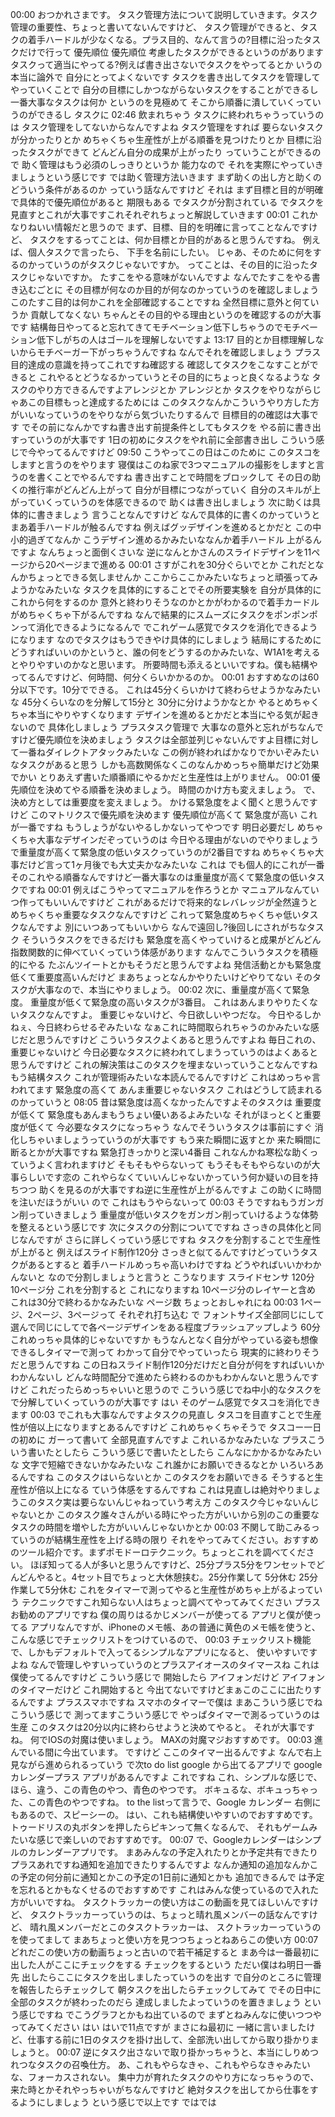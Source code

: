 00:00 おつかれさまです。 タスク管理方法について説明していきます。タスク管理の重要性、ちょっと書いてないんですけど、 タスク管理ができると、タスクの着手ハードルが少なくなる。プラス目的、なんて言うの?目標に沿ったタスクだけで行って 優先順位 優先順位 考慮したタスクができるというのがありますタスクって適当にやってる?例えば書き出さないでタスクをやってるとか いうの本当に論外で 自分にとってよくないです タスクを書き出してタスクを管理してやっていくことで 自分の目標にしかつながらないタスクをすることができるし 一番大事なタスクは何か というのを見極めて そこから順番に潰していくっていうのができるし タスクに
02:46 飲まれちゃう タスクに終われちゃうっていうのは タスク管理をしてないからなんですよね タスク管理をすれば 要らないタスクが分かったりとか めちゃくちゃ生産性が上がる順番を見つけたりとか 目標に沿ったタスクができて どんどん自分の成果が上がったり っていうことができるので 助く管理はもう必須のしっきりというか 能力なので それを実際にやっていきましょうという感じです では助く管理方法いきます まず助くの出し方と助くのどういう条件があるのか っていう話なんですけど それは まず目標と目的が明確で具体的で優先順位があると 期限もある でタスクが分割されている でタスクを見直すとこれが大事ですこれそれぞれちょっと解説していきます
00:01 これかなりねいい情報だと思うので まず、目標、目的を明確に言ってことなんですけど、 タスクをするってことは、何か目標とか目的があると思うんですね。 例えば、個人タスクで言ったら、 下手を名前にしたい。 じゃあ、そのために何をするのかっていうのがタスクじゃないですか。 ってことは、その目的に沿ったタスクじゃないですか。 たすこをやる意味がないんですよ なんでたすこをやる書き込むごとに その目標が何なのか目的が何なのかっていうのを確認しましょう このたすこ目的は何かこれを全部確認することですね 全然目標に意外と何ていうか 貢献してなくない ちゃんとその目的やる理由というのを確認するのが大事です 結構毎日やってると忘れてきてモチベーション低下しちゃうのでモチベーション低下しがちの人はゴールを理解しないですよ
13:17 目的とか目標理解しないからモチベーガー下がっちゃうんですね なんでそれを確認しましょう プラス目的達成の意識を持ってこれですね確認する 確認してタスクをこなすことができると これやるとどうなるかっていうとその目的にちょっと良くなるような タスクのやり方できるんですよアレンジとか アレンジとか タスクをやりながらじゃあこの目標もっと達成するためには このタスクなんかこういうやり方した方がいいなっていうのをやりながら気づいたりするんで 目標目的の確認は大事です でその前になんかですね書き出す前提条件としてもタスクを やる前に書き出すっていうのが大事です 1日の初めにタスクをやれ前に全部書き出し こういう感じで今やってるんですけど
09:50 こうやってこの日はこのために このタスコをしますと言うのをやります 寝僕はこのね家で3つマニュアルの撮影をしますと言うのを書くことでやるんですね 書き出すことで時間をブロックして その日の助くの推行率がどんどん上がって 自分が目標につながっていく 自分のスキルが上がっていくっていうのを体感できるので 助くは書き出しましょう 次に助くは具体的に書きましょう 言うことなんですけど なんで具体的に書くのかっていうと まあ着手ハードルが触るんですね 例えばグッデザインを進めるとかだと この中小的過ぎてなんか こうデザイン進めるかみたいななんか着手ハードル 上がるんですよ なんちょっと面倒くさいな 逆になんとかさんのスライドデザインを11ページから20ページまで進める
00:01 さすがこれを30分ぐらいでとか これだとなんかちょっとできる気しませんか ここからここかみたいなちょっと頑張ってみようかなみたいな タスクを具体的にすることでその所要実験を 自分が具体的にこれから何をするのか 意外と終わりそうなのかとかがわかるので着手カードルがめちゃくちゃ下がるんですね なんで結果的にスムーズにタスクをポンポンポンって消化できるようになるんで でこれゲーム感覚でタスクを消化できるようになります なのでタスクはもうできやけ具体的にしましょう 結局にするためにどうすればいいのかというと、誰の何をどうするのかみたいな、W1A1を考えるとやりやすいのかなと思います。 所要時間も添えるといいですね。僕も結構やってるんですけど、何時間、何分くらいかかるのか。
00:01 おすすめなのは60分以下です。10分でできる。 これは45分くらいかけて終わらせようかなみたいな 45分くらいなのを分解して15分と 30分に分けようかなとか やるとめちゃくちゃ本当にやりやすくなります デザインを進めるとかだと本当にやる気が起きないので 具体化しましょう プラスタスク管理で 大事なの意外と忘れがちなんですけど優先順位を決めましょう タスクは全部並列じゃないんですよ目標に対して一番ねダイレクトアタックみたいな この例が終わればかなりでかいぞみたいなタスクがあると思う しかも高数関係なくこのなんかめっちゃ簡単だけど効果でかい とりあえず書いた順番順にやるかだと生産性は上がりません。
00:01 優先順位を決めてやる順番を決めましょう。 時間のかけ方も変えましょう。 で、決め方としては重要度を変えましょう。 かける緊急度をよく聞くと思うんですけど このマトリクスで優先順を決めます 優先順位が高くて 緊急度が高い これが一番ですね もうしょうがないやるしかないってやつです 明日必要だし めちゃくちゃ大事なデザインだぞっていうのは 今日やる理由がないのでやりましょう で重量度が高くて緊急度の低いタスクっていうのが2番目ですね めちゃくちゃ大事だけど言って1ヶ月後でも大丈夫かなみたいな これは でも個人的にこれが一番そのこれやる順番なんですけど一番大事なのは重量度が高くて緊急度の低いタスクですね
00:01 例えばこうやってマニュアルを作ろうとか マニュアルなんていつ作ってもいいんですけど これがあるだけで将来的なレバレッジが全然違うと めちゃくちゃ重要なタスクなんですけど これって緊急度めちゃくちゃ低いタスクなんですよ 別にいつあってもいいから なんで遠回し?後回しにされがちなタスク そういうタスクをできるだけも 緊急度を高くやっていけると成果がどんどん 指数関数的に伸べていくっていう体感があります なんでこういうタスクを積極的にやる たぶんツイートとかもそうだと思うんですよね 発信活動とかも緊急度低くて重要度高いんだけど まあちょっとなんかやりたいけどやりてない そのタスクが大事なので、本当にやりましょう。
00:02 次に、重量度が高くて緊急度。 重量度が低くて緊急度の高いタスクが3番目。 これはあんまりやりたくないタスクなんですよ。 重要じゃないけど、今日欲しいやつだな。 今日やるしかねぇ、今日終わらせるぞみたいな なぁこれに時間取られちゃうのかみたいな感じだと思うんですけど こういうタスクよくあると思うんですよね 毎日これの、重要じゃないけど 今日必要なタスクに終われてしまうっていうのはよくあると思うんですけど これの解決策はこのタスクを埋まないっていうことなんですね もう結構タスク これが管理術みたいな本読んでるんですけど これはめっちゃ言われてます 緊急度の高くて あんま重要じゃないタスク これはどうして読まれるのかっていうと
08:05 昔は緊急度は高くなかったんですよそのタスクは 重要度が低くて 緊急度もあんまもうちょい優いあるよみたいな それがほっとくと重要度が低くて 今必要なタスクになっちゃう なんでそういうタスクは事前にすぐ 消化しちゃいましょうっていうのが大事です もう来た瞬間に返すとか 来た瞬間に断るとかが大事ですね 緊急打きっかりと深い4番目 これなんかね寒松な助くっていうよく言われますけど そもそもやらないって もうそもそもやらないのが大事らしいです恋の これやらなくていいんじゃないかっていう何か疑いの目を持ちつつ 助くを見るのが大事ですね逆に生産性が上がるんですよ この助くに時間を注いだほうがいい ので これはもうやらないって
00:03 そうですねもうガンガン削っていきましょう 重量度が低いタスクをガンガン削っていけるような体勢を整えるという感じです 次にタスクの分割についてですね さっきの具体化と同じなんですが さらに詳しくっていう感じですね タスクを分割することで生産性が上がると 例えばスライド制作120分 さっきと似てるんですけどっていうタスクがあるとすると 着手ハードルめっちゃ高いわけですね どうやればいいかわかんないと なので分割しましょうと言うと こうなります スライドセンサ 120分 10ページ分 これを分割すると これになりますね 10ページ分のレイヤーと含め これは30分で終わるかなみたいな ページ数 ちょっとおしゃれにね
00:03 1ページ、2ページ、3ページって それぞれ打ち込む で フォントサイズ全部同じにして 選んで同じにしてで各ページデザインをある程度ブラッシュアップしよう 60分 これめっちゃ具体的じゃないですか もうなんとなく自分がやっている姿も想像できるしタイマーで測って わかって自分でやっていったら 現実的に終わりそうだと思うんですね この日ねスライド制作120分だけだと自分が何をすればいいかわかんないし どんな時間配分で進めたら終わるのかもわかんないと思うんですけど これだったらめっちゃいいと思うので こういう感じでね中小的なタスクを で分解していくっていうのが大事です はい そのゲーム感覚でタスコを消化できます
00:03 でこれも大事なんですよタスクの見直し タスコを目直すことで生産性が倍以上になりますとあるんですけど これめちゃくちゃそうで タスコー一日の初めに ガーって書いて 全部見直すんですよ これいるかなみたいな プラスこういう書いたとしたら こういう感じで書いたとしたら こんなにかかるかなみたいな 文字で短縮できないかなみたいな これ誰かにお願いできるなとか いろいろあるんですね このタスクはいらないとか このタスクをお願いできる そうすると生産性が倍以上になる ていう体感をするんですね これは見直しは絶対やりましょうこのタスク実は要らないんじゃねっていう考え方 このタスク今じゃないんじゃないとか このタスク誰々さんがいる時にやった方がいいから別のこの重要なタスクの時間を増やした方がいいんじゃないかとか
00:03 不関して助こみるっていうのが結構生産性を上げる時の限り それをやってみてください。おすすめのツール紹介です。まずポモドーロテクニック。ちょっとこれを調べてください。 ほぼ知ってる人が多いと思うんですけど、25分プラス5分をワンセットでどんどんやると。4セット目でちょっと大休憩挟む。25分作業して 5分休む 25分作業して5分休む これをタイマーで測ってやると生産性がめちゃ上がるよっていう テクニックですこれ知らない人はちょっと調べてやってみてください プラスお勧めのアプリですね 僕の周りはるかじメンバーが使ってる アプリと僕が使ってる アプリなんですが、iPhoneのメモ帳、あの普通に黄色のメモ帳を使うと、こんな感じでチェックリストをつけているので、
00:03 チェックリスト機能で、しかもデフォルトで入ってるシンプルなアプリになると、 使いやすいですよね なんで管理しやすいっていうのとプラスアイオースのタイマースね これは僕使ってるんですけど こういう感じで 開始したら アイフォンだけど アイフォンのタイマーだけど これ開始すると 今出てないですけどまぁこのここに出たりするんですよ プラススマホですね スマホのタイマーで僕は まあこういう感じでねこういう感じで 測ってますこういう感じで やっぱタイマーで測るっていうのは生産 このタスクは20分以内に終わらせようと決めてやると。 それが大事ですね。 何でIOSの対魔は使いましょう。 MAXの対魔マジおすすめです。
00:03 進んでいる間に今出ています。 ですけど ここのタイマー出るんですよ なんで右上見ながら進められるっていう で次to do list google から出てるアプリで google カレンダープラス アプリがあるんですよ これですね これ、シンプルな感じで、ほら、違う、この青色のやつ、青色のやつです。 ボキュるな、ボキュっちゃった、この青色のやつですね。 to the listって言うで、Google カレンダー 右側にもあるので、スピーシーの。 はい、これも結構使いやすいのでおすすめです。 トゥードリスの丸ボタンを押したらピキンって無くなるんで、 それもゲームみたいな感じで楽しいのでおすすめです。
00:07 で、Googleカレンダーはシンプルのカレンダーアプリです。 まあみんなの予定入れたりとか予定共有できたりプラスあれですね通知を追加できたりするんですよ なんか通知の追加なんかこの予定の何分前に通知とかこの予定の1日前に通知とかも 追加できるんで は予定を忘れるとかもなくせるのでおすすめです これはみんな使っているので入れた方がいいですね。 タスクトラッカーの使い方はこの動画を見てほしいんですけど、 タスクトラッカーっていうのは、ちょっと晴れ風メンバーの話なんですけど、 晴れ風メンバーだとこのタスクトラッカーは、 スクトラッカーっていうのを使ってまして まあちょっと使い方を見つつちょっとねあらこの使い方
00:07 どれだこの使い方の動画ちょっと古いので若干補足すると まあ今は一番最初に出した人がここにチェックをする チェックをするという ただい僕はね明日一番先 出したらここにタスクを出しましたっていうのを出す で自分のところに管理を報告したらチェックして 朝タスクを出したらチェックしてみて でその日中に全部のタスクが終わったのだら 達成しましたよっていうのを置きましょう という感じですね でこうグラフとかもね出ているので まずとねみんなに使いつつやってみてください はい はいで11点ですが まさにね最初に 一緒に言いましたけど、仕事する前に1日のタスクを掛け出して、全部洗い出してから取り掛かりましょうと。
00:07 逆にタスク出さないで取り掛かっちゃうと、本当にしりめつれつなタスクの召喚仕方。 あ、これもやらなきゃ、これもやらなきゃみたいな、フォーカスされない。 集中力が育れたタスクのやり方になっちゃうので、 来た時とかそれやっちゃいがちなんですけど 絶対タスクを出してから仕事をするようにしましょう という感じで以上です ではでは